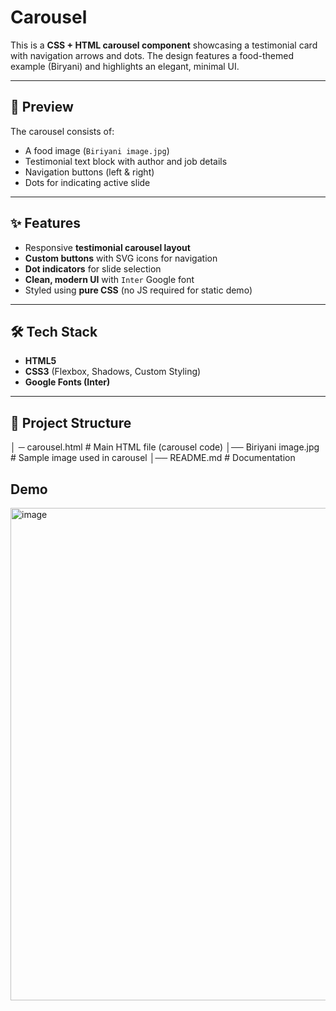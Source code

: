 
#  Carousel  

This is a **CSS + HTML carousel component** showcasing a testimonial card with navigation arrows and dots. The design features a food-themed example (Biryani) and highlights an elegant, minimal UI.  

---

## 📸 Preview
The carousel consists of:  
- A food image (`Biriyani image.jpg`)  
- Testimonial text block with author and job details  
- Navigation buttons (left & right)  
- Dots for indicating active slide  

---

## ✨ Features
- Responsive **testimonial carousel layout**  
- **Custom buttons** with SVG icons for navigation  
- **Dot indicators** for slide selection  
- **Clean, modern UI** with `Inter` Google font  
- Styled using **pure CSS** (no JS required for static demo)  

---

## 🛠️ Tech Stack
- **HTML5**  
- **CSS3** (Flexbox, Shadows, Custom Styling)  
- **Google Fonts (Inter)**  

---

## 📂 Project Structure

│ ─ carousel.html # Main HTML file (carousel code)
│── Biriyani image.jpg # Sample image used in carousel
│── README.md # Documentation

##   Demo

<img width="1360" height="788" alt="image" src="https://github.com/user-attachments/assets/d6052b2e-8801-4560-9d30-c703595924e3" />

